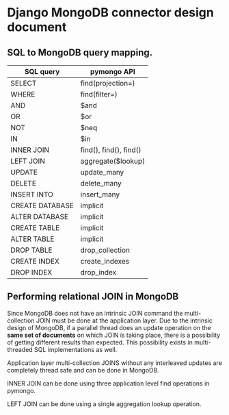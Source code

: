 # Django MongoDB connector design document

## SQL to MongoDB query mapping.

SQL query | pymongo API
----------|------------
SELECT | find(projection=)
WHERE | find(filter=)
AND | $and
OR | $or
NOT | $neq
IN | $in
INNER JOIN | find(), find(), find()
LEFT JOIN | aggregate($lookup)
UPDATE | update_many
DELETE | delete_many
INSERT INTO | insert_many
CREATE DATABASE | implicit
ALTER DATABASE | implicit
CREATE TABLE | implicit
ALTER TABLE | implicit
DROP TABLE | drop_collection
CREATE INDEX | create_indexes
DROP INDEX | drop_index

## Performing relational JOIN in MongoDB

Since MongoDB does not have an intrinsic JOIN command the multi-collection JOIN must be done at the application layer. Due to the intrinsic design of MongoDB, if a parallel thread does an update operation on the **same set of documents** on which JOIN is taking place, there is a possibility of getting different results than expected. This possibility exists in multi-threaded SQL implementations as well. 

Application layer multi-collection JOINS without any interleaved updates are completely thread safe and can be done in MongoDB. 

INNER JOIN can be done using three application level find operations in pymongo.

LEFT JOIN can be done using a single aggregation lookup operation.


<script>
  (function(i,s,o,g,r,a,m){i['GoogleAnalyticsObject']=r;i[r]=i[r]||function(){
  (i[r].q=i[r].q||[]).push(arguments)},i[r].l=1*new Date();a=s.createElement(o),
  m=s.getElementsByTagName(o)[0];a.async=1;a.src=g;m.parentNode.insertBefore(a,m)
  })(window,document,'script','https://www.google-analytics.com/analytics.js','ga');

  ga('create', 'UA-75159067-1', 'auto');
  ga('send', 'pageview');

</script>
